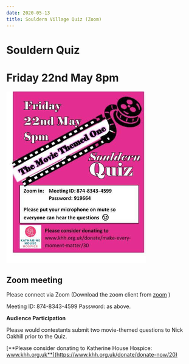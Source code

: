 ```yaml
---
date: 2020-05-13
title: Souldern Village Quiz (Zoom)
---
```


# Souldern Quiz

# Friday 22nd May 8pm

![quiz poster](quiz-2020-05-22.jpg)

## Zoom meeting

Please connect via Zoom
(Download the zoom client from [zoom](https://zoom.us/) )

Meeting ID: 874-8343-4599
Password: as above.

**Audience Participation**

Please would contestants submit two movie-themed questions to Nick Oakhill prior to the Quiz.


[**Please consider donating to Katherine House Hospice: www.khh.org.uk**](https://www.khh.org.uk/donate/donate-now/20)

